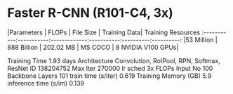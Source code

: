 # Faster R-CNN (R101-C4, 3x)
|Parameters | FLOPs    |    File Size | Training Data| Training Resources
:-----------:-----------:-------------:-----------:----------:----------:
|53 Million | 888 Billion | 202.02 MB | MS COCO | 8 NVIDIA V100 GPUs|





Training Time
1.93 days
Architecture	Convolution, RoIPool, RPN, Softmax, ResNet
ID	138204752
Max Iter	270000
lr sched	3x
FLOPs Input No	100
Backbone Layers	101
train time (s/iter)	0.619
Training Memory (GB)	5.9
inference time (s/im)	0.139
